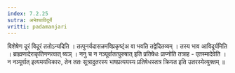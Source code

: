 ```yaml
---
index: 7.2.25
sutra: अभेश्चाविदूर्ये
vritti: padamanjari
---
```


  विशेषेण दूरं विदूरं ततोऽन्यदिति । तत्पुनर्यदासन्नमविप्रकृष्ट्ंअ वा भवति तद्वेदितव्यम् । तस्य भाव आविदूर्यमिति । ब्राह्मणादेराकृतिगणत्वात् ष्यञ् । ननु च न नञ्पूर्वातत्पुरुषात् इति प्रतिषेधः प्राप्नोति तत्राह - एतस्मादेवेति । न नञ्पूर्वात् इत्यमयधिकारः, तेन ततः सूत्रादुतरस्य भाषप्रत्ययस्य प्रतिषेधस्तत्र क्रियत इति उतरस्येत्युक्तम् ॥
